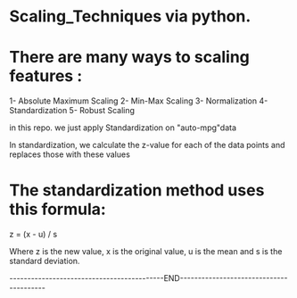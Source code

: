# Scaling_Techniques via python.

# There are many ways to scaling features :
1- Absolute Maximum Scaling
2- Min-Max Scaling
3- Normalization
4- Standardization
5- Robust Scaling


in this repo. we just apply Standardization on "auto-mpg"data


In standardization, we calculate the z-value for each of the data points and replaces those with these values

# The standardization method uses this formula:

z = (x - u) / s

Where z is the new value, x is the original value, u is the mean and s is the standard deviation.



-------------------------------------------END----------------------------------------


